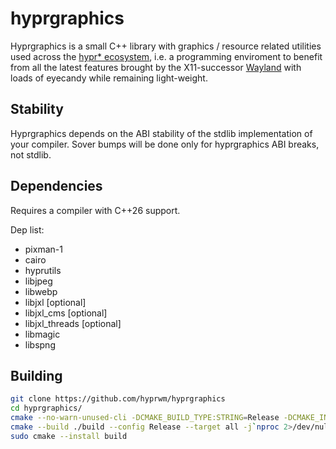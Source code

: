 # hyprgraphics

Hyprgraphics is a small C++ library with graphics / resource related utilities used across the [hypr* ecosystem](https://hypr.land/), i.e. a programming enviroment to benefit from all the latest features brought by the X11-successor [Wayland](https://wayland.freedesktop.org/) with loads of eyecandy while remaining light-weight.

## Stability

Hyprgraphics depends on the ABI stability of the stdlib implementation of your compiler. Sover bumps will be done only for hyprgraphics ABI breaks, not stdlib.

## Dependencies

Requires a compiler with C++26 support.

Dep list:
 - pixman-1
 - cairo
 - hyprutils
 - libjpeg
 - libwebp
 - libjxl [optional]
 - libjxl_cms [optional]
 - libjxl_threads [optional]
 - libmagic
 - libspng

## Building

```sh
git clone https://github.com/hyprwm/hyprgraphics
cd hyprgraphics/
cmake --no-warn-unused-cli -DCMAKE_BUILD_TYPE:STRING=Release -DCMAKE_INSTALL_PREFIX:PATH=/usr -S . -B ./build
cmake --build ./build --config Release --target all -j`nproc 2>/dev/null || getconf NPROCESSORS_CONF`
sudo cmake --install build
```
